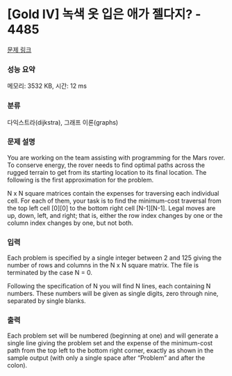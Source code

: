 # [Gold IV] 녹색 옷 입은 애가 젤다지? - 4485 

[문제 링크](https://www.acmicpc.net/problem/4485) 

### 성능 요약

메모리: 3532 KB, 시간: 12 ms

### 분류

다익스트라(dijkstra), 그래프 이론(graphs)

### 문제 설명

<p>You are working on the team assisting with programming for the Mars rover. To conserve energy, the rover needs to find optimal paths across the rugged terrain to get from its starting location to its final location. The following is the first approximation for the problem.</p>

<p>N x N square matrices contain the expenses for traversing each individual cell. For each of them, your task is to find the minimum-cost traversal from the top left cell [0][0] to the bottom right cell [N-1][N-1]. Legal moves are up, down, left, and right; that is, either the row index changes by one or the column index changes by one, but not both.</p>

### 입력 

 <p>Each problem is specified by a single integer between 2 and 125 giving the number of rows and columns in the N x N square matrix. The file is terminated by the case N = 0.</p>

<p>Following the specification of N you will find N lines, each containing N numbers. These numbers will be given as single digits, zero through nine, separated by single blanks.</p>

### 출력 

 <p>Each problem set will be numbered (beginning at one) and will generate a single line giving the problem set and the expense of the minimum-cost path from the top left to the bottom right corner, exactly as shown in the sample output (with only a single space after “Problem” and after the colon).</p>

